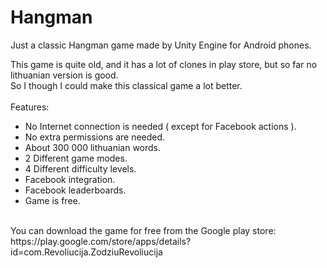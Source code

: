 # Hangman
Just a classic Hangman game made by Unity Engine for Android phones.

This game is quite old, and it has a lot of clones in play store, but so far no lithuanian version is good.<br>
So I though I could make this classical game a lot better.<br><br>
Features:<br>
* No Internet connection is needed ( except for Facebook actions ).<br>
* No extra permissions are needed.<br>
* About 300 000 lithuanian words.<br>
* 2 Different game modes.<br>
* 4 Different difficulty levels. <br>
* Facebook integration.<br>
* Facebook leaderboards.<br>
* Game is free.<br>
<br>
You can download the game for free from the Google play store:<br>
https://play.google.com/store/apps/details?id=com.Revoliucija.ZodziuRevoliucija
